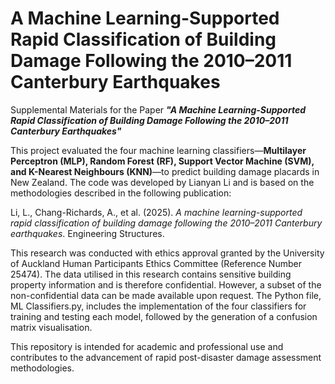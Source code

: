 # A Machine Learning-Supported Rapid Classification of Building Damage Following the 2010–2011 Canterbury Earthquakes
Supplemental Materials for the Paper ***"A Machine Learning-Supported Rapid Classification of Building Damage Following the 2010–2011 Canterbury Earthquakes"***

This project evaluated the four machine learning classifiers—**Multilayer Perceptron (MLP), Random Forest (RF), Support Vector Machine (SVM), and K-Nearest Neighbours (KNN)**—to predict building damage placards in New Zealand. The code was developed by Lianyan Li and is based on the methodologies described in the following publication:

Li, L., Chang-Richards, A., et al. (2025). *A machine learning-supported rapid classification of building damage following the 2010–2011 Canterbury earthquakes*. Engineering Structures.

This research was conducted with ethics approval granted by the University of Auckland Human Participants Ethics Committee (Reference Number 25474). The data utilised in this research contains sensitive building property information and is therefore confidential. However, a subset of the non-confidential data can be made available upon request. The Python file, ML Classifiers.py, includes the implementation of the four classifiers for training and testing each model, followed by the generation of a confusion matrix visualisation.

This repository is intended for academic and professional use and contributes to the advancement of rapid post-disaster damage assessment methodologies.
